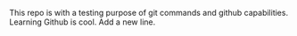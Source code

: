 This repo is with a testing purpose of git commands and github capabilities.
Learning Github is cool.
Add a new line.
